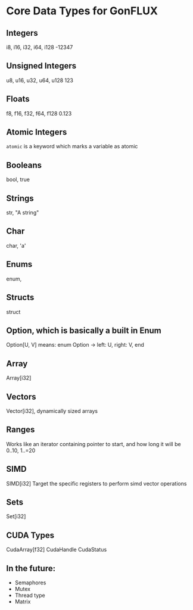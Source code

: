 # Core Data Types for GonFLUX

## Integers 

i8, i16, i32, i64, i128 -12347

## Unsigned Integers 
u8, u16, u32, u64, u128 123 

## Floats 
f8, f16, f32, f64, f128 0.123

## Atomic Integers
`atomic` is a keyword which marks a variable as atomic

## Booleans
bool, true

## Strings 
str, "A string"

## Char 
char, 'a'

## Enums 
enum,

## Structs
struct 

## Option, which is basically a built in Enum 
Option[U, V] means: 
enum Option ->
    left: U,
    right: V,
end

## Array 
Array[i32]


## Vectors 
Vector[i32], dynamically sized arrays

## Ranges
Works like an iterator containing pointer to start, and how long it will be
0..10, 1..=20 

## SIMD 
SIMD[i32]
Target the specific registers to perform simd vector operations

## Sets 
Set[i32]

## CUDA Types 
CudaArray[f32]
CudaHandle
CudaStatus

## In the future: 
- Semaphores
- Mutex 
- Thread type
- Matrix


